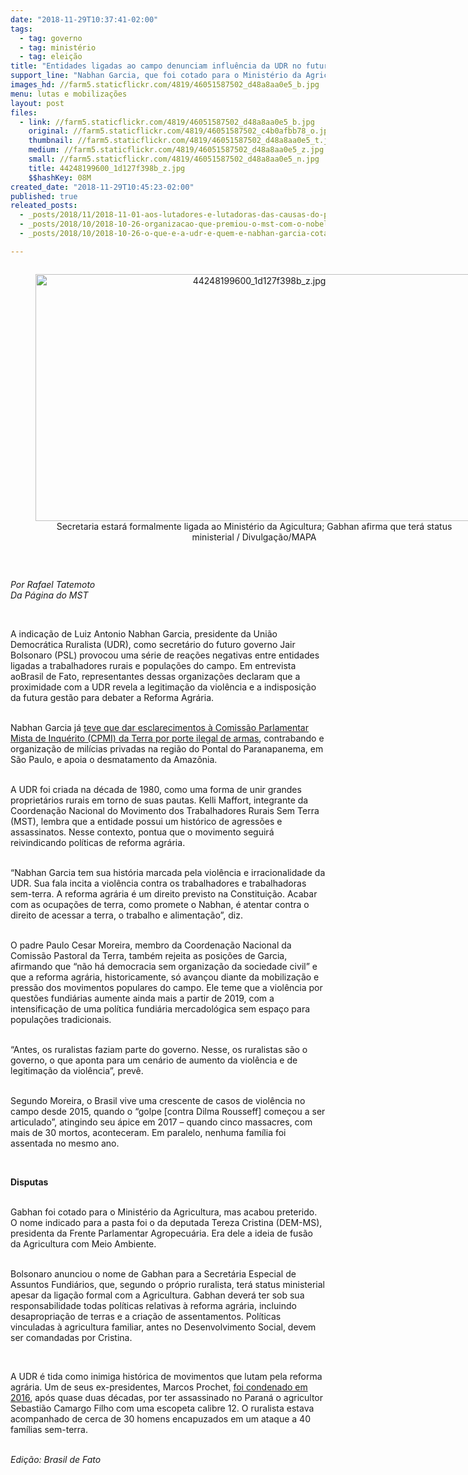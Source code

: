 ```yaml
---
date: "2018-11-29T10:37:41-02:00"
tags:
  - tag: governo
  - tag: ministério
  - tag: eleição
title: "Entidades ligadas ao campo denunciam influência da UDR no futuro governo Bolsonaro\n"
support_line: "Nabhan Garcia, que foi cotado para o Ministério da Agricultura, será secretário de Assuntos Fundiários no futuro governo\n"
images_hd: //farm5.staticflickr.com/4819/46051587502_d48a8aa0e5_b.jpg
menu: lutas e mobilizações
layout: post
files:
  - link: //farm5.staticflickr.com/4819/46051587502_d48a8aa0e5_b.jpg
    original: //farm5.staticflickr.com/4819/46051587502_c4b0afbb78_o.jpg
    thumbnail: //farm5.staticflickr.com/4819/46051587502_d48a8aa0e5_t.jpg
    medium: //farm5.staticflickr.com/4819/46051587502_d48a8aa0e5_z.jpg
    small: //farm5.staticflickr.com/4819/46051587502_d48a8aa0e5_n.jpg
    title: 44248199600_1d127f398b_z.jpg
    $$hashKey: 08M
created_date: "2018-11-29T10:45:23-02:00"
published: true
releated_posts:
  - _posts/2018/11/2018-11-01-aos-lutadores-e-lutadoras-das-causas-do-povo-o-unico-caminho-e-resistir.md
  - _posts/2018/10/2018-10-26-organizacao-que-premiou-o-mst-com-o-nobel-alternativo-repudia-declaracoes-de-bolsonaro.md
  - _posts/2018/10/2018-10-26-o-que-e-a-udr-e-quem-e-nabhan-garcia-cotado-para-ser-ministro-de-bolsonaro.md

---
```

<div style="text-align:center">
<figure class="image" style="display:inline-block"><img alt="44248199600_1d127f398b_z.jpg" height="395" src="//farm5.staticflickr.com/4819/46051587502_d48a8aa0e5_b.jpg" width="700" />
<figcaption>Secretaria estar&aacute; formalmente ligada ao Minist&eacute;rio da Agicultura; Gabhan afirma que ter&aacute; status ministerial / Divulga&ccedil;&atilde;o/MAPA</figcaption>
</figure>
</div>

<p>&nbsp;</p>

<p><em>Por Rafael Tatemoto<br />
Da P&aacute;gina do MST</em></p>

<p>&nbsp;</p>

<p>A indica&ccedil;&atilde;o de Luiz Antonio Nabhan Garcia, presidente da Uni&atilde;o Democr&aacute;tica Ruralista (UDR), como&nbsp;secret&aacute;rio do futuro governo Jair Bolsonaro (PSL)&nbsp;provocou uma s&eacute;rie de rea&ccedil;&otilde;es negativas entre entidades ligadas a trabalhadores rurais e popula&ccedil;&otilde;es do campo. Em entrevista aoBrasil de Fato, representantes dessas&nbsp;organiza&ccedil;&otilde;es declaram que a proximidade com a UDR revela a legitima&ccedil;&atilde;o da viol&ecirc;ncia e a indisposi&ccedil;&atilde;o da futura gest&atilde;o para debater a Reforma Agr&aacute;ria.</p>

<p><br />
Nabhan Garcia&nbsp;j&aacute;&nbsp;<a href="http://www.brasildefato.com.br/2018/10/26/o-que-e-a-udr-e-quem-e-nabhan-garcia-cotado-para-ser-ministro-de-bolsonaro/">teve que dar esclarecimentos &agrave; Comiss&atilde;o Parlamentar Mista de Inqu&eacute;rito (CPMI) da Terra por porte ilegal de armas</a>, contrabando e organiza&ccedil;&atilde;o de mil&iacute;cias privadas na regi&atilde;o do Pontal do Paranapanema, em S&atilde;o Paulo, e apoia o desmatamento da Amaz&ocirc;nia.</p>

<p><br />
A UDR foi criada na d&eacute;cada de 1980, como uma forma de unir grandes propriet&aacute;rios rurais em torno de suas pautas. Kelli Maffort, integrante da Coordena&ccedil;&atilde;o Nacional do Movimento dos Trabalhadores Rurais Sem Terra (MST), lembra que a entidade possui&nbsp;um hist&oacute;rico de agress&otilde;es e assassinatos. Nesse contexto, pontua que o movimento seguir&aacute; reivindicando pol&iacute;ticas de reforma agr&aacute;ria.</p>

<p><br />
&ldquo;Nabhan Garcia tem sua hist&oacute;ria marcada pela viol&ecirc;ncia e irracionalidade da UDR. Sua fala incita a viol&ecirc;ncia contra os trabalhadores e trabalhadoras sem-terra. A reforma agr&aacute;ria &eacute; um direito previsto na Constitui&ccedil;&atilde;o.&nbsp;Acabar com as ocupa&ccedil;&otilde;es de terra, como promete o Nabhan, &eacute; atentar contra o direito de acessar a terra, o trabalho e alimenta&ccedil;&atilde;o&rdquo;, diz.</p>

<p><br />
O padre Paulo Cesar Moreira, membro da Coordena&ccedil;&atilde;o Nacional da Comiss&atilde;o Pastoral da Terra, tamb&eacute;m rejeita as posi&ccedil;&otilde;es de Garcia, afirmando que &ldquo;n&atilde;o h&aacute; democracia sem organiza&ccedil;&atilde;o da sociedade civil&rdquo;&nbsp;e que a reforma agr&aacute;ria, historicamente, s&oacute; avan&ccedil;ou diante da mobiliza&ccedil;&atilde;o e press&atilde;o dos movimentos populares do campo. Ele teme que a viol&ecirc;ncia por quest&otilde;es fundi&aacute;rias aumente ainda mais a partir de 2019, com a intensifica&ccedil;&atilde;o de uma pol&iacute;tica fundi&aacute;ria mercadol&oacute;gica sem espa&ccedil;o para popula&ccedil;&otilde;es tradicionais.&nbsp;</p>

<p><br />
&ldquo;Antes, os ruralistas faziam parte do governo. Nesse, os ruralistas s&atilde;o o governo,&nbsp;o&nbsp;que aponta para um cen&aacute;rio de aumento da viol&ecirc;ncia e de legitima&ccedil;&atilde;o da viol&ecirc;ncia&rdquo;, prev&ecirc;.</p>

<p><br />
Segundo Moreira, o Brasil vive uma crescente de casos de viol&ecirc;ncia no campo desde 2015, quando o &ldquo;golpe [contra Dilma Rousseff] come&ccedil;ou a ser articulado&rdquo;, atingindo seu &aacute;pice em 2017 &ndash;&nbsp;quando cinco massacres, com mais de 30 mortos, aconteceram. Em paralelo, nenhuma fam&iacute;lia foi assentada no mesmo ano.</p>

<p>&nbsp;</p>

<p><strong>Disputas</strong></p>

<p><br />
Gabhan foi cotado para o Minist&eacute;rio da Agricultura, mas acabou preterido. O nome indicado para a pasta foi o da&nbsp;deputada Tereza Cristina (DEM-MS), presidenta&nbsp;da Frente Parlamentar Agropecu&aacute;ria. Era dele a ideia de fus&atilde;o da Agricultura com Meio Ambiente.</p>

<p><br />
Bolsonaro anunciou o nome de Gabhan para a Secret&aacute;ria Especial de Assuntos Fundi&aacute;rios, que, segundo o pr&oacute;prio ruralista, ter&aacute; status ministerial apesar da liga&ccedil;&atilde;o formal com a Agricultura. Gabhan dever&aacute; ter sob sua responsabilidade todas pol&iacute;ticas relativas &agrave; reforma agr&aacute;ria, incluindo desapropria&ccedil;&atilde;o de terras e a cria&ccedil;&atilde;o de assentamentos. Pol&iacute;ticas vinculadas &agrave; agricultura familiar, antes no Desenvolvimento Social, devem ser comandadas por Cristina.&nbsp;</p>

<p>&nbsp;</p>

<p>A UDR &eacute; tida como inimiga hist&oacute;rica de movimentos que lutam pela reforma agr&aacute;ria. Um de seus ex-presidentes, Marcos Prochet,&nbsp;<a href="http://www.brasildefato.com.br/2016/11/01/presidente-da-udr-e-condenado-a-prisao-pela-morte-de-trabalhador-sem-terra-no-pr/">foi condenado em 2016</a>, ap&oacute;s quase duas d&eacute;cadas, por ter assassinado no Paran&aacute; o agricultor Sebasti&atilde;o Camargo Filho com uma escopeta calibre 12. O ruralista estava acompanhado de cerca de 30 homens encapuzados em um ataque a 40 fam&iacute;lias sem-terra.&nbsp;</p>

<p><br />
<em>Edi&ccedil;&atilde;o: Brasil de Fato&nbsp;</em></p>
